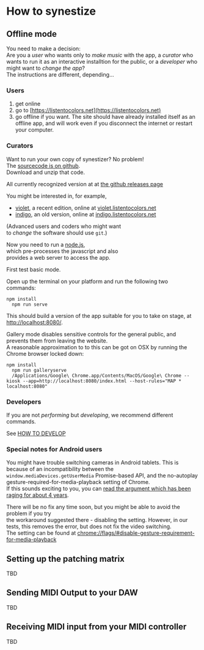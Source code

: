 # How to synestize

## Offline mode

You need to make a decision:  
Are you a _user_ who wants only to _make music_ with the app, a _curator_ who wants to run it as an interactive installtion for the public,  or a _developer_ who might want to _change the app_?  
The instructions are different, depending...

### Users

1. get online
2. go to [https://listentocolors.net](https://listentocolors.net)
3. go offline if you want. The site should have already installed itself as an offline app, and will work even if you disconnect the internet or restart your computer.

### Curators

Want to run your own copy of synestizer? No problem!  
The [sourcecode is on github](https://synestize.github.io/synestizer/).  
Download and unzip that code.

All currently recognized version at at [the github releases page](https://github.com/synestize/synestizer/releases)

You might be interested in, for example,

* [violet](https://github.com/synestize/synestizer/archive/0.3.0.zip), a recent edition, online at [violet.listentocolors.net](https://violet.listentocolors.net)
* [indigo](https://github.com/synestize/synestizer/archive/0.2.0.zip), an old version, online at [indigo.listentocolors.net](https://indigo.listentocolors.net)

\(Advanced users and coders who might want  
to _change_ the software should use `git`.\)

Now you need to run a [node.js](https://nodejs.org/),  
which pre-processes the javascript and also  
provides a web server to access the app.

First test basic mode.

Open up the terminal on your platform and run the following two commands:

```
npm install
  npm run serve
```

This should build a version of the app suitable for you to take on stage, at  
[http://localhost:8080/](http://localhost:8080/).

Gallery mode disables sensitive controls for the general public, and prevents them from leaving the website.  
A reasonable approximation to to this can be got on OSX by running the Chrome browser locked down:

```
npm install
  npm run galleryserve
  /Applications/Google\ Chrome.app/Contents/MacOS/Google\ Chrome --kiosk --app=http://localhost:8080/index.html --host-rules="MAP * localhost:8080"
```

### Developers

If you are not _performing_ but _developing_, we recommend  different commands.

See [HOW TO DEVELOP](HOWTO_develop.md)

### Special notes for Android users

You might have trouble switching cameras in Android tablets. This is because of an incompatibility between the `window.mediaDevices.getUserMedia` Promise-based API, and the no-autoplay gesture-required-for-media-playback setting of Chrome.  
If this sounds exciting to you, you can [read the argument which has been raging for about 4 years](https://bugs.chromium.org/p/chromium/issues/detail?id=178297).

There will be no fix any time soon, but you might be able to avoid the problem if you try  
the workaround suggested there - disabling the setting. However, in our tests, this removes the error, but does not fix the video switching.  
The setting can be found at [chrome://flags/\#disable-gesture-requirement-for-media-playback](chrome://flags/#disable-gesture-requirement-for-media-playback)

## Setting up the patching matrix

TBD

## Sending MIDI Output to your DAW

TBD

## Receiving MIDI input from your MIDI controller

TBD

